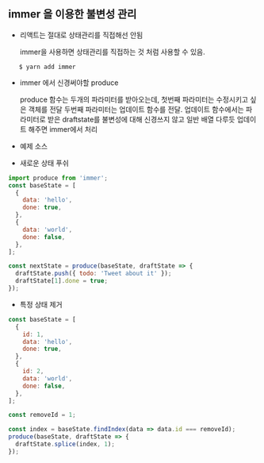 ## immer 을 이용한 불변성 관리

- 리액트는 절대로 상태관리를 직접해선 안됨

  immer을 사용하면 상태관리를 직접하는 것 처럼 사용할 수 있음.

```
   $ yarn add immer
```

- immer 에서 신경써야할 produce

  produce 함수는 두개의 파라미터를 받아오는데, 첫번째 파라미터는 수정시키고 싶은 객체를 전달
  두번째 파라미터는 업데이트 함수를 전달.
  업데이트 함수에서는 파라미터로 받은 draftstate를 불변성에 대해 신경쓰지 않고 일반 배열 다루듯 업데이트 해주면 immer에서 처리

- 예제 소스

* 새로운 상태 푸쉬

```js
import produce from 'immer';
const baseState = [
  {
    data: 'hello',
    done: true,
  },
  {
    data: 'world',
    done: false,
  },
];

const nextState = produce(baseState, draftState => {
  draftState.push({ todo: 'Tweet about it' });
  draftState[1].done = true;
});
```

- 특정 상태 제거

```js
const baseState = [
  {
    id: 1,
    data: 'hello',
    done: true,
  },
  {
    id: 2,
    data: 'world',
    done: false,
  },
];

const removeId = 1;

const index = baseState.findIndex(data => data.id === removeId);
produce(baseState, draftState => {
  draftState.splice(index, 1);
});
```
